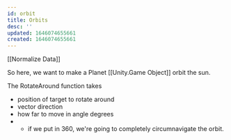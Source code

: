 ```yaml
---
id: orbit
title: Orbits
desc: ''
updated: 1646074655661
created: 1646074655661
---
```


[[Normalize Data]]

So here, we want to make a Planet [[Unity.Game Object]] orbit the sun.

The RotateAround function takes
- position of target to rotate around
- vector direction
- how far to move in angle degrees
- - if we put in 360, we're going to completely circumnavigate the orbit. 




